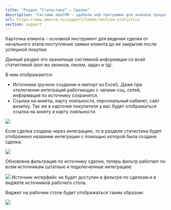```yaml
---
title: "Раздел “Статистика” — Сделки"
description: "Система amoCRM – удобная web программа для анализа продаж, доступная в режиме online из любой точки мира! Подробности узнавайте по указанным на сайте телефонам в Москве."
url: https://www.amocrm.ru/support/leads/section-statistics
section: support
---
```


Карточка клиента – основной инструмент для ведения сделки от начального этапа поступления заявки клиента до ее закрытия после успешной покупки.

Данный раздел это хранилище системной информации со всей статистикой (кол-во звонков, писем, задач и тд).

В нем отображаются:  
- Источники (ручное создание и импорт из Excel). Даже при отключении интеграций работающих с чатами соц. сетей, информация по источнику сохранится.  
- Ссылки на анкеты, карту лояльности, персональный кабинет, сайт визитку. Так же в карточке покупателя у вас будет отображаться ссылка на анкету и карту лояльности.

![](/uploads/2021/02/statistika6.png)

Если сделка создана через интеграцию, то в разделе статистика будет отображено название интеграции с помощью которой была создана сделка:

![](/uploads/2021/02/statistika7.png)

Обновлена фильтрация по источнику сделки, теперь фильтр работает по всем источникам (штатные и подключенные интеграции)

![](/uploads/2021/02/statistika2.png)
Источник интерфейс не будет доступен в фильтре по сделкам и в виджете источников рабочего стола.

Виджет на рабочем столе будет отображаться таким образом:

![](/uploads/2021/02/statistika5.png)